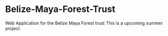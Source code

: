 # Belize-Maya-Forest-Trust
Web Application for the Belize Maya Forest trust
This is a upcoming summer project.
